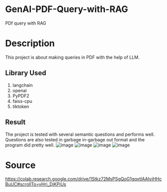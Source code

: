 # GenAI-PDF-Query-with-RAG

PDf query with RAG

# Description

This project is about making queries in PDF with the help of LLM. 

## Library Used
1. langchain
2. openai
3. PyPDF2
4. faiss-cpu
5. tiktoken

## Result
The project is tested with several semantic questions and performs well. Questions are also tested in garbage in-garbage out format and the program did pretty well.
![image](https://github.com/sehtab/GenAI-PDF-Query-with-RAG/assets/70243598/8710fa47-7e26-4e5f-ad85-ce216c1d364d)
![image](https://github.com/sehtab/GenAI-PDF-Query-with-RAG/assets/70243598/6161f987-030a-4e1f-8036-cfe18a22e59f)
![image](https://github.com/sehtab/GenAI-PDF-Query-with-RAG/assets/70243598/8070413d-aa05-4f58-b3c7-cbdb714eeeb1)
![image](https://github.com/sehtab/GenAI-PDF-Query-with-RAG/assets/70243598/32f76bb8-eaac-4278-b7a2-3c879f25278e)





# Source
https://colab.research.google.com/drive/1Stkz72MsPSgQoG1gqxtlAAIviHHcBuUC#scrollTo=yHrj_DjKPjUs 
